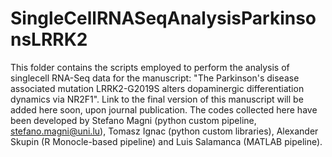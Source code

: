 # SingleCellRNASeqAnalysisParkinsonsLRRK2
This folder contains the scripts employed to perform the analysis of singlecell RNA-Seq data for the manuscript: "The Parkinson's disease associated mutation LRRK2-G2019S alters dopaminergic differentiation dynamics via NR2F1". Link to the final version of this manuscript will be added here soon, upon journal publication. The codes collected here have been developed by Stefano Magni (python custom pipeline, stefano.magni@uni.lu), Tomasz Ignac (python custom libraries), Alexander Skupin (R Monocle-based pipeline) and Luis Salamanca (MATLAB pipeline).
